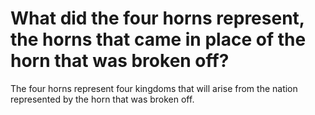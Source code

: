 # What did the four horns represent, the horns that came in place of the horn that was broken off?

The four horns represent four kingdoms that will arise from the nation represented by the horn that was broken off.
